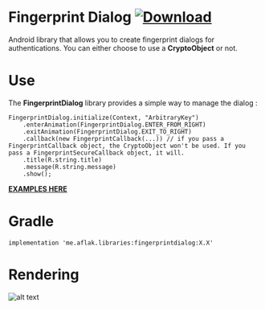 # Fingerprint Dialog [ ![Download](https://api.bintray.com/packages/omaflak/maven/fingerprintdialog/images/download.svg) ](https://bintray.com/omaflak/maven/fingerprintdialog/_latestVersion)

Android library that allows you to create fingerprint dialogs for authentications.
You can either choose to use a **CryptoObject** or not.

# Use

The **FingerprintDialog** library provides a simple way to manage the dialog :

    FingerprintDialog.initialize(Context, "ArbitraryKey")
        .enterAnimation(FingerprintDialog.ENTER_FROM_RIGHT)
        .exitAnimation(FingerprintDialog.EXIT_TO_RIGHT)
        .callback(new FingerprintCallback(...)) // if you pass a FingerprintCallback object, the CryptoObject won't be used. If you pass a FingerprintSecureCallback object, it will.
        .title(R.string.title)
        .message(R.string.message)
        .show();
    
**[EXAMPLES HERE](https://github.com/omaflak/FingerprintDialog-Library/tree/master/app/src/main/java/me/aflak/fingerprintdialoglibrary)**

# Gradle

    implementation 'me.aflak.libraries:fingerprintdialog:X.X'
    
# Rendering

![alt text](https://github.com/omaflak/FingerprintDialog/blob/master/GIF/demo.gif?raw=true)
